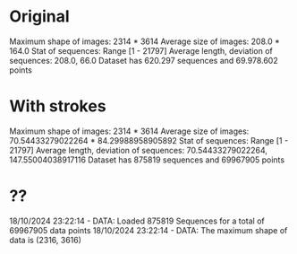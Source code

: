 # Original

Maximum shape of images: 2314 * 3614
Average size of images: 208.0 * 164.0
Stat of sequences: Range [1 - 21797]
Average length, deviation of sequences: 208.0, 66.0
Dataset has 620.297 sequences and 69.978.602 points


# With strokes

Maximum shape of images: 2314 * 3614
Average size of images: 70.54433279022264 * 84.29988958905892
Stat of sequences: Range [1 - 21797]
Average length, deviation of sequences: 70.54433279022264, 147.55004038917116
Dataset has 875819 sequences and 69967905 points

# ??
18/10/2024 23:22:14 - DATA: Loaded 875819 Sequences for a total of 69967905 data points
18/10/2024 23:22:14 - DATA: The maximum shape of data is (2316, 3616)